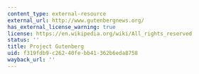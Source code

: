 ```yaml
---
content_type: external-resource
external_url: http://www.gutenbergnews.org/
has_external_license_warning: true
license: https://en.wikipedia.org/wiki/All_rights_reserved
status: ''
title: Project Gutenberg
uid: f319fdb9-c262-40fe-bb41-362b6eda8758
wayback_url: ''
---
```


